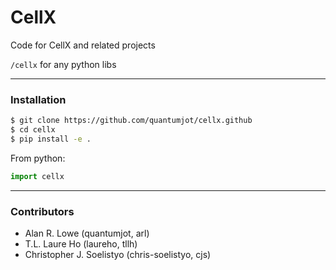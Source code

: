 # CellX

Code for CellX and related projects

`/cellx` for any python libs  

---

### Installation

```sh
$ git clone https://github.com/quantumjot/cellx.github
$ cd cellx
$ pip install -e .
```

From python:

```python
import cellx
```

---

### Contributors
* Alan R. Lowe (quantumjot, arl)
* T.L. Laure Ho (laureho, tllh)
* Christopher J. Soelistyo (chris-soelistyo, cjs)
